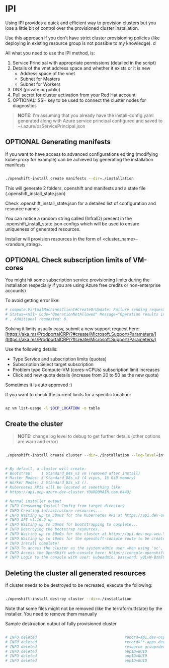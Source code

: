 # IPI

Using IPI provides a quick and efficient way to provision clusters but you lose a little bit of control over the provisioned cluster installation.

Use this approach if you don't have strict cluster provisioning policies (like deploying in existing resource group is not possible to my knowledge). d

All what you need to use the IPI method, is:
1. Service Principal with appropriate permissions (detailed in the script)
2. Details of the vnet address space and whether it exists or it is new
    - Address space of the vnet
    - Subnet for Masters
    - Subnet for Workers 
3. DNS (private or public)
4. Pull secret for cluster activation from your Red Hat account
5. OPTIONAL: SSH key to be used to connect the cluster nodes for diagnostics

>**NOTE:** I'm assuming that you already have the install-config.yaml generated along with Azure service principal configured and saved to ~/.azure/osServicePrincipal.json

## OPTIONAL Generating manifests

If you want to have access to advanced configurations editing (modifying kube-proxy for example) can be achieved by generating the installation manifests

```bash

./openshift-install create manifests --dir=./installation

```

This will generate 2 folders, openshift and manifests and a state file (.openshift_install_state.json)

Check .openshift_install_state.json for a detailed list of configuration and resource names.

You can notice a random string called (InfraID) present in the .openshift_install_state.json configs which will be used to ensure uniqueness of generated resources.

Installer will provision resources in the form of <cluster_name>-<random_string>.

## OPTIONAL Check subscription limits of VM-cores

You might hit some subscription service provisioning limits during the installation (especially if you are using Azure free credits or non-enterprise accounts)

To avoid getting error like:

```bash
# compute.VirtualMachinesClient#CreateOrUpdate: Failure sending request: StatusCode=0 -- Original Error: autorest/azure: Service returned an error. 
# Status=<nil> Code="OperationNotAllowed" Message="Operation results in exceeding quota limits of Core. Maximum allowed: 20, Current in use: 20
# , Additional requested: 8.
```

Solving it limits usually easy, submit a new support request here:
[https://aka.ms/ProdportalCRP/?#create/Microsoft.Support/Parameters/](https://aka.ms/ProdportalCRP/?#create/Microsoft.Support/Parameters/)

Use the following details:
- Type	Service and subscription limits (quotas)
- Subscription	Select target subscription
- Problem type	Compute-VM (cores-vCPUs) subscription limit increases
- Click add new quota details (increase from 20 to 50 as the new quota)

Sometimes it is auto approved :)

If you want to check the current limits for a specific location:
```bash

az vm list-usage -l $OCP_LOCATION -o table

```

## Create the cluster

>**NOTE:** change log level to debug to get further details (other options are warn and error)

```bash

./openshift-install create cluster --dir=./installation --log-level=info


# By default, a cluster will create:
# Bootstrap:    1 Standard_D4s_v3 vm (removed after install)
# Master Nodes: 3 Standard_D8s_v3 (4 vcpus, 16 GiB memory)
# Worker Nodes: 3 Standard_D2s_v3 ().
# Kubernetes APIs will be located at something like:
# https://api.ocp-azure-dev-cluster.YOURDOMAIN.com:6443/

# Normal installer output
# INFO Consuming Install Config from target directory 
# INFO Creating infrastructure resources...         
# INFO Waiting up to 30m0s for the Kubernetes API at https://api.dev-ocp-weu.YOURDOMAIN.COM:6443... 
# INFO API v1.16.2 up                               
# INFO Waiting up to 30m0s for bootstrapping to complete... 
# INFO Destroying the bootstrap resources...        
# INFO Waiting up to 30m0s for the cluster at https://api.dev-ocp-weu.YOURDOMAIN.COM:6443 to initialize... 
# INFO Waiting up to 10m0s for the openshift-console route to be created... 
# INFO Install complete!                            
# INFO To access the cluster as the system:admin user when using 'oc', run 'export KUBECONFIG=HOME/OpenShift-On-Azure/ocp-4-3-installation/installer/installation/auth/kubeconfig' 
# INFO Access the OpenShift web-console here: https://console-openshift-console.apps.dev-ocp-weu.YOURDOMAIN.COM 
# INFO Login to the console with user: kubeadmin, password: yQLvW-BzmTQ-DY8dx-AZZsY 

```

## Deleting the cluster all generated resources

If cluster needs to be destroyed to be recreated, execute the following:

```bash

./openshift-install destroy cluster --dir=./installation

```
Note that some files might not be removed (like the terraform.tfstate) by the installer. You need to remove them manually

Sample destruction output of fully provisioned cluster

```bash

# INFO deleted                                       record=api.dev-ocp-weu
# INFO deleted                                       record="*.apps.dev-ocp-weu"
# INFO deleted                                       resource group=dev-ocp-weu-fsnm5-rg
# INFO deleted                                       appID=GUID
# INFO deleted                                       appID=GUID
# INFO deleted                                       appID=GUID

```
